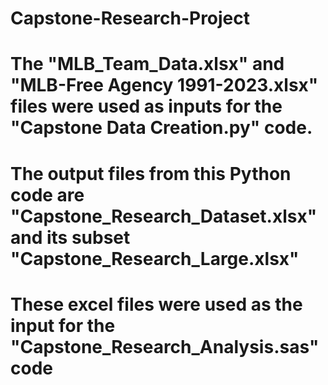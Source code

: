 # Capstone-Research-Project

# The "MLB_Team_Data.xlsx" and "MLB-Free Agency 1991-2023.xlsx" files were used as inputs for the "Capstone Data Creation.py" code.
# The output files from this Python code are "Capstone_Research_Dataset.xlsx" and its subset "Capstone_Research_Large.xlsx"
# These excel files were used as the input for the "Capstone_Research_Analysis.sas" code
